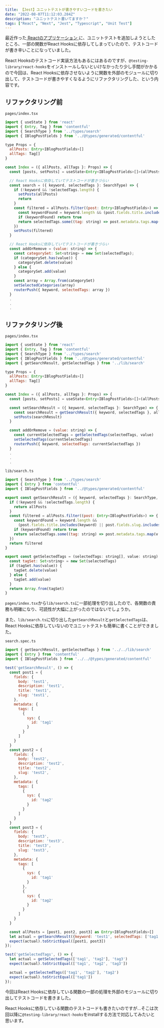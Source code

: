 ```yaml
---
title: 【Jest】ユニットテストが書きやすいコードを書きたい
date: "2022-08-07T11:12:03.284Z"
description: "ユニットテスト書いてますか？"
tags: ["React", "Next", "Jest", "Typescript", "Unit Test"]
---
```


最近作った<a href="https://github.com/chanfuku/next-contentful-typescript-blog" target="_blank">
Reactのアプリケーション
</a>
に、ユニットテストを追加しようとしたところ、一部の関数がReact Hooksに依存してしまっていたので、テストコードが書き辛いことになっていました。

React Hooksのテストコード実装方法もあるにはあるのですが、`@testing-library/react-hooks`をインストールしないといけなかったり少し手間がかかるので今回は、React Hooksに依存させないように関数を外部のモジュールに切り出して、テストコードが書きやすくなるようにリファクタリングした、という内容です。

## リファクタリング前
`pages/index.tsx`

```js
import { useState } from 'react'
import { Entry, Tag } from 'contentful'
import { SearchType } from '../types/search'
import { IBlogPostFields } from '../@types/generated/contentful'

type Props = {
  allPosts: Entry<IBlogPostFields>[]
  allTags: Tag[]
}

const Index = ({ allPosts, allTags }: Props) => {
  const [posts, setPosts] = useState<Entry<IBlogPostFields>[]>(allPosts);

  // React Hooksに依存していてテストコードが書きづらい
  const search = ({ keyword, selectedTags }: SearchType) => {
    if (!keyword && !selectedTags.length) {
      setPosts(allPosts)
      return
    }
    const filtered = allPosts.filter((post: Entry<IBlogPostFields>) => {
      const keywordFound = keyword.length && (post.fields.title.includes(keyword) || post.fields.slug.includes(keyword) || post.fields.body.includes(keyword))
      if (keywordFound) return true
      return selectedTags.some((tag: string) => post.metadata.tags.map(v => v.sys.id).includes(tag))
    })
    setPosts(filtered)
  }

  // React Hooksに依存していてテストコードが書きづらい
  const addOrRemove = (value: string) => {
    const categorySet: Set<string> = new Set(selectedTags);
    if (categorySet.has(value)) {
      categorySet.delete(value)
    } else {
      categorySet.add(value)
    }
    const array = Array.from(categorySet)
    setSelectedCategories(array)
    routerPush({ keyword, selectedTags: array })
  }
  .
  .
  .
```

## リファクタリング後
`pages/index.tsx`
```js
import { useState } from 'react'
import { Entry, Tag } from 'contentful'
import { SearchType } from '../types/search'
import { IBlogPostFields } from '../@types/generated/contentful'
import { getSearchResult, getSelectedTags } from '../lib/search'

type Props = {
  allPosts: Entry<IBlogPostFields>[]
  allTags: Tag[]
}

const Index = ({ allPosts, allTags }: Props) => {
  const [posts, setPosts] = useState<Entry<IBlogPostFields>[]>(allPosts);

  const setSearchResult = ({ keyword, selectedTags }: SearchType) => {
    const searchResult = getSearchResult({ keyword, selectedTags }, allPosts)
    setPosts(searchResult)
  }

  const addOrRemove = (value: string) => {
    const currentSelectedTags = getSelectedTags(selectedTags, value)
    setSelectedTags(currentSelectedTags)
    routerPush({ keyword, selectedTags: currentSelectedTags })
  }
  .
  .
  .

```

`lib/search.ts`
```js
import { SearchType } from '../types/search'
import { Entry } from 'contentful'
import { IBlogPostFields } from '../@types/generated/contentful'

export const getSearchResult = ({ keyword, selectedTags }: SearchType, allPosts: Entry<IBlogPostFields>[]): Entry<IBlogPostFields>[] => {
  if (!keyword && !selectedTags.length) {
    return allPosts
  }
  const filtered = allPosts.filter((post: Entry<IBlogPostFields>) => {
    const keywordFound = keyword.length && 
      (post.fields.title.includes(keyword) || post.fields.slug.includes(keyword) || post.fields.body.includes(keyword) || post.fields.description.includes(keyword))
    if (keywordFound) return true
    return selectedTags.some((tag: string) => post.metadata.tags.map(v => v.sys.id).includes(tag))
  })
  return filtered
}

export const getSelectedTags = (selectedTags: string[], value: string): string[] => {
  const tagSet: Set<string> = new Set(selectedTags)
  if (tagSet.has(value)) {
    tagSet.delete(value)
  } else {
    tagSet.add(value)
  }
  return Array.from(tagSet)
}
```

`pages/index.tsx`から`lib/search.ts`に一部処理を切り出したので、各関数の責務も明確になり、可読性が大幅に上がったのではないでしょうか。

また、`lib/search.ts`に切り出した`getSearchResult`と`getSelectedTags`は、React Hooksに依存していないのでユニットテストも簡単に書くことができました。

`search.spec.ts`
```js
import { getSearchResult, getSelectedTags } from '../../lib/search'
import { Entry } from 'contentful'
import { IBlogPostFields } from '../../@types/generated/contentful'

test('getSearchResult', () => {
  const post1 = {
    fields: {
      body: 'test1',
      description: 'test1',
      title: 'test1',
      slug: 'test1',
    },
    metadata: {
      tags: [
        {
          sys: {
            id: 'tag1'
          }
        }
      ]
    }
  }
  const post2 = {
    fields: {
      body: 'test2',
      description: 'test2',
      title: 'test2',
      slug: 'test2',
    },
    metadata: {
      tags: [
        {
          sys: {
            id: 'tag2'
          }
        }
      ]
    }
  }
  const post3 = {
    fields: {
      body: 'test3',
      description: 'test3',
      title: 'test3',
      slug: 'test3',
    },
    metadata: {
      tags: [
        {
          sys: {
            id: 'tag1'
          }
        },
        {
          sys: {
            id: 'tag2'
          }
        }
      ]
    }
  }

  const allPosts = [post1, post2, post3] as Entry<IBlogPostFields>[]
  let actual = getSearchResult({keyword: 'test1', selectedTags: ['tag1']}, allPosts)
  expect(actual).toStrictEqual([post1, post3])
});

test('getSelectedTags', () => {
  let actual = getSelectedTags(['tag1', 'tag2'], 'tag3')
  expect(actual).toStrictEqual(['tag1', 'tag2', 'tag3'])

  actual = getSelectedTags(['tag1', 'tag2'], 'tag2')
  expect(actual).toStrictEqual(['tag1'])
});
```

今回はReact Hooksに依存している関数の一部の処理を外部のモジュールに切り出してテストコードを書きました。

React Hooksに依存している関数のテストコードも書きたいのですが...そこは次回以降に`@testing-library/react-hooks`をinstallする方法で対応してみたいと思います。

